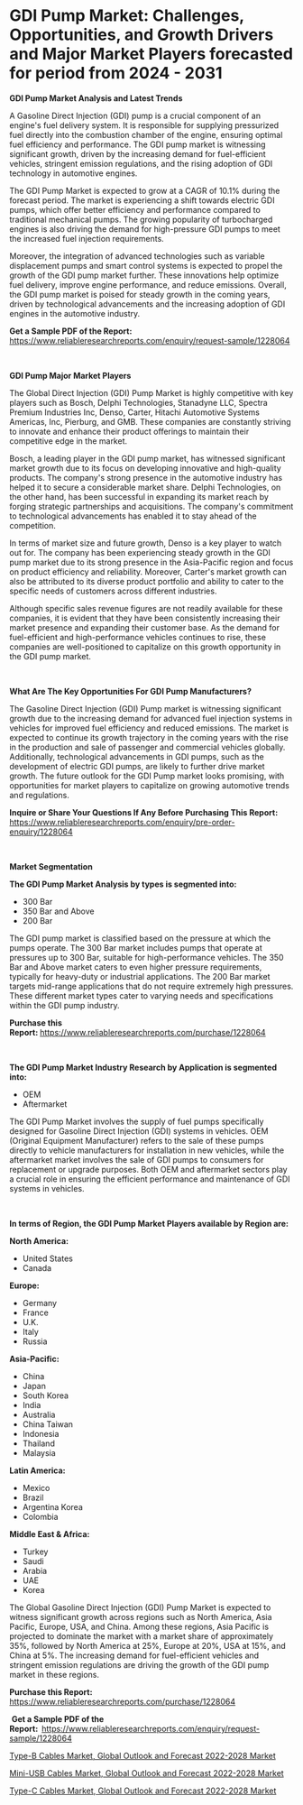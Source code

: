 <p><h1>GDI Pump Market: Challenges, Opportunities, and Growth Drivers and Major Market Players forecasted for period from 2024 - 2031</h1></p><p><strong>GDI Pump Market Analysis and Latest Trends</strong></p>
<p><p>A Gasoline Direct Injection (GDI) pump is a crucial component of an engine's fuel delivery system. It is responsible for supplying pressurized fuel directly into the combustion chamber of the engine, ensuring optimal fuel efficiency and performance. The GDI pump market is witnessing significant growth, driven by the increasing demand for fuel-efficient vehicles, stringent emission regulations, and the rising adoption of GDI technology in automotive engines.</p><p>The GDI Pump Market is expected to grow at a CAGR of 10.1% during the forecast period. The market is experiencing a shift towards electric GDI pumps, which offer better efficiency and performance compared to traditional mechanical pumps. The growing popularity of turbocharged engines is also driving the demand for high-pressure GDI pumps to meet the increased fuel injection requirements.</p><p>Moreover, the integration of advanced technologies such as variable displacement pumps and smart control systems is expected to propel the growth of the GDI pump market further. These innovations help optimize fuel delivery, improve engine performance, and reduce emissions. Overall, the GDI pump market is poised for steady growth in the coming years, driven by technological advancements and the increasing adoption of GDI engines in the automotive industry.</p></p>
<p><strong>Get a Sample PDF of the Report:&nbsp;</strong> <a href="https://www.reliableresearchreports.com/enquiry/request-sample/1228064">https://www.reliableresearchreports.com/enquiry/request-sample/1228064</a></p>
<p>&nbsp;</p>
<p><strong>GDI Pump Major Market Players</strong></p>
<p><p>The Global Direct Injection (GDI) Pump Market is highly competitive with key players such as Bosch, Delphi Technologies, Stanadyne LLC, Spectra Premium Industries Inc, Denso, Carter, Hitachi Automotive Systems Americas, Inc, Pierburg, and GMB. These companies are constantly striving to innovate and enhance their product offerings to maintain their competitive edge in the market.</p><p>Bosch, a leading player in the GDI pump market, has witnessed significant market growth due to its focus on developing innovative and high-quality products. The company's strong presence in the automotive industry has helped it to secure a considerable market share. Delphi Technologies, on the other hand, has been successful in expanding its market reach by forging strategic partnerships and acquisitions. The company's commitment to technological advancements has enabled it to stay ahead of the competition.</p><p>In terms of market size and future growth, Denso is a key player to watch out for. The company has been experiencing steady growth in the GDI pump market due to its strong presence in the Asia-Pacific region and focus on product efficiency and reliability. Moreover, Carter's market growth can also be attributed to its diverse product portfolio and ability to cater to the specific needs of customers across different industries.</p><p>Although specific sales revenue figures are not readily available for these companies, it is evident that they have been consistently increasing their market presence and expanding their customer base. As the demand for fuel-efficient and high-performance vehicles continues to rise, these companies are well-positioned to capitalize on this growth opportunity in the GDI pump market.</p></p>
<p>&nbsp;</p>
<p><strong>What Are The Key Opportunities For GDI Pump Manufacturers?</strong></p>
<p><p>The Gasoline Direct Injection (GDI) Pump market is witnessing significant growth due to the increasing demand for advanced fuel injection systems in vehicles for improved fuel efficiency and reduced emissions. The market is expected to continue its growth trajectory in the coming years with the rise in the production and sale of passenger and commercial vehicles globally. Additionally, technological advancements in GDI pumps, such as the development of electric GDI pumps, are likely to further drive market growth. The future outlook for the GDI Pump market looks promising, with opportunities for market players to capitalize on growing automotive trends and regulations.</p></p>
<p><strong>Inquire or Share Your Questions If Any Before Purchasing This Report:</strong> <a href="https://www.reliableresearchreports.com/enquiry/pre-order-enquiry/1228064">https://www.reliableresearchreports.com/enquiry/pre-order-enquiry/1228064</a></p>
<p>&nbsp;</p>
<p><strong>Market Segmentation</strong></p>
<p><strong>The GDI Pump Market Analysis by types is segmented into:</strong></p>
<p><ul><li>300 Bar</li><li>350 Bar and Above</li><li>200 Bar</li></ul></p>
<p><p>The GDI pump market is classified based on the pressure at which the pumps operate. The 300 Bar market includes pumps that operate at pressures up to 300 Bar, suitable for high-performance vehicles. The 350 Bar and Above market caters to even higher pressure requirements, typically for heavy-duty or industrial applications. The 200 Bar market targets mid-range applications that do not require extremely high pressures. These different market types cater to varying needs and specifications within the GDI pump industry.</p></p>
<p><strong>Purchase this Report:&nbsp;</strong><a href="https://www.reliableresearchreports.com/purchase/1228064">https://www.reliableresearchreports.com/purchase/1228064</a></p>
<p>&nbsp;</p>
<p><strong>The GDI Pump Market Industry Research by Application is segmented into:</strong></p>
<p><ul><li>OEM</li><li>Aftermarket</li></ul></p>
<p><p>The GDI Pump Market involves the supply of fuel pumps specifically designed for Gasoline Direct Injection (GDI) systems in vehicles. OEM (Original Equipment Manufacturer) refers to the sale of these pumps directly to vehicle manufacturers for installation in new vehicles, while the aftermarket market involves the sale of GDI pumps to consumers for replacement or upgrade purposes. Both OEM and aftermarket sectors play a crucial role in ensuring the efficient performance and maintenance of GDI systems in vehicles.</p></p>
<p>&nbsp;</p>
<p><strong>In terms of Region, the GDI Pump Market Players available by Region are:</strong></p>
<p>
    <p> <strong> North America: </strong>
        <ul>
            <li>United States</li>
            <li>Canada</li>
        </ul>
        </p> 
    <p> <strong> Europe: </strong>
        <ul>
            <li>Germany</li>
            <li>France</li>
            <li>U.K.</li>
            <li>Italy</li>
            <li>Russia</li>
        </ul>
        </p> 
    <p> <strong> Asia-Pacific: </strong>
        <ul>
            <li>China</li>
            <li>Japan</li>
            <li>South Korea</li>
            <li>India</li>
            <li>Australia</li>
            <li>China Taiwan</li>
            <li>Indonesia</li>
            <li>Thailand</li>
            <li>Malaysia</li>
        </ul>
        </p> 
    <p> <strong> Latin America: </strong>
        <ul>
            <li>Mexico</li>
            <li>Brazil</li>
            <li>Argentina Korea</li>
            <li>Colombia</li>
        </ul>
        </p> 
    <p> <strong> Middle East & Africa: </strong>
        <ul>
            <li>Turkey</li>
            <li>Saudi</li>
            <li>Arabia</li>
            <li>UAE</li>
            <li>Korea</li>
        </ul>
    </p>
    </p>
<p><p>The Global Gasoline Direct Injection (GDI) Pump Market is expected to witness significant growth across regions such as North America, Asia Pacific, Europe, USA, and China. Among these regions, Asia Pacific is projected to dominate the market with a market share of approximately 35%, followed by North America at 25%, Europe at 20%, USA at 15%, and China at 5%. The increasing demand for fuel-efficient vehicles and stringent emission regulations are driving the growth of the GDI pump market in these regions.</p></p>
<p><strong>Purchase this Report: </strong><a href="https://www.reliableresearchreports.com/purchase/1228064">https://www.reliableresearchreports.com/purchase/1228064</a></p>
<p>&nbsp;<strong>Get a Sample PDF of the Report:&nbsp;&nbsp;</strong><a href="https://www.reliableresearchreports.com/enquiry/request-sample/1228064">https://www.reliableresearchreports.com/enquiry/request-sample/1228064</a></p>
<p><strong></strong></p>
<p><p><a href="https://view.publitas.com/reportprime-1/type-b-cables-market-global-outlook-and-forecast-2022-2028-market-size-growth-and-forecast-from-2023-2030/">Type-B Cables Market, Global Outlook and Forecast 2022-2028 Market</a></p><p><a href="https://view.publitas.com/reportprime-1/mini-usb-cables-market-global-outlook-and-forecast-2022-2028-market-challenges-opportunities-and-growth-drivers-and-major-market-players-forecasted-for-period-from-2023-2030/">Mini-USB Cables Market, Global Outlook and Forecast 2022-2028 Market</a></p><p><a href="https://view.publitas.com/reportprime-1/type-c-cables-market-global-outlook-and-forecast-2022-2028-market-provides-a-comprehensive-analysis-including-a-macro-overview-of-the-market-as-well-as-micro-details-such-as-market-size-and-competitive-landscape/">Type-C Cables Market, Global Outlook and Forecast 2022-2028 Market</a></p></p>